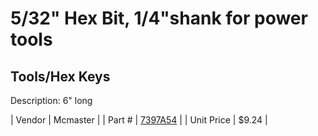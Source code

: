 # 5/32" Hex Bit, 1/4"shank for power tools
## Tools/Hex Keys
Description: 	6" long 

| Vendor | Mcmaster | 
| Part # | [7397A54](http://www.mcmaster.com/) | 
| Unit Price | $9.24 | 
